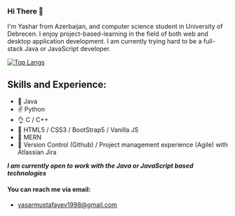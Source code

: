### Hi There :wave:

I'm Yashar from Azerbaijan, and computer science student in University of Debrecen. I enjoy project-based-learning in the field of both web and desktop application development.
I am currently trying hard to be a full-stack Java or JavaScript developer.

[![Top Langs](https://github-readme-stats.vercel.app/api/top-langs/?username=yasar1998&layout=compact)](https://github.com/anuraghazra/github-readme-stats)



## Skills and Experience:
* :muscle: Java 
* :v: Python 
* :ok_hand: C / C++ 
* :call_me_hand: HTML5 / CSS3 / BootStrap5 / Vanilla JS 
* :pinching_hand: MERN 
* :crossed_fingers: Version Control (Github) / Project management experience (Agile) with Atlassian Jira

***I am currently open to work with the Java or JavaScript based technologies***


#### You can reach me via email:
- yasarmustafayev1998@gmail.com
